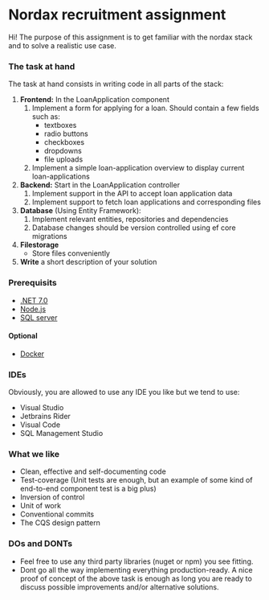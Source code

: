 # Nordax recruitment assignment 
Hi! The purpose of this assignment is to get familiar with the nordax stack and to solve a realistic use case.

### The task at hand
The task at hand consists in writing code in all parts of the stack:
1.	**Frontend:** In the LoanApplication component
    1. Implement a form for applying for a loan. Should contain a few fields such as:
        * textboxes
        * radio buttons
        * checkboxes
        * dropdowns 
        * file uploads
    2. Implement a simple loan-application overview to display current loan-applications
2.	**Backend:** Start in the LoanApplication controller
    1. Implement support in the API to accept loan application data
    2. Implement support to fetch loan applications and corresponding files
3.	**Database** (Using Entity Framework):
    1. Implement relevant entities, repositories and dependencies
    2. Database changes should be version controlled using ef core migrations
4.	**Filestorage**
    - Store files conveniently
5.  **Write** a short description of your solution

### Prerequisits
- [.NET 7.0](https://dotnet.microsoft.com/en-us/download/dotnet/7.0)
- [Node.js](https://nodejs.org/en/download/)
- [SQL server](https://www.microsoft.com/sv-se/sql-server/sql-server-downloads)

#### Optional
- [Docker](https://www.docker.com/products/docker-desktop)

### IDEs
Obviously, you are allowed to use any IDE you like but we tend to use: 
* Visual Studio
* Jetbrains Rider 
* Visual Code 
* SQL Management Studio 

### What we like
* Clean, effective and self-documenting code
* Test-coverage (Unit tests are enough, but an example of some kind of end-to-end component test is a big plus)
* Inversion of control
* Unit of work
* Conventional commits
* The CQS design pattern

### DOs and DONTs
* Feel free to use any third party libraries (nuget or npm) you see fitting.
* Dont go all the way implementing everything production-ready. A nice proof of concept of the above task is enough as long you are ready to discuss possible improvements and/or alternative solutions.
